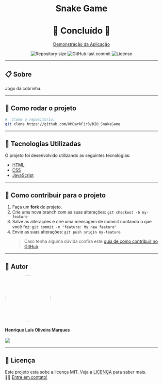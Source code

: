 <h1 align="center"> 
  <p>Snake Game</p>
</h1>

<h1 align="center">
  🚀 Concluído 🚀
</h1>

<p align="center" >
  <a href="https://dio-snake-game-two.vercel.app">Demonstração da Aplicação</a>
</p>

<p align="center" >
  <img alt="Repository size" src="https://img.shields.io/github/repo-size/hmdarkfir3/DIO_SnakeGame?style=for-the-badge">
  
  <img alt="GitHub last commit" src="https://img.shields.io/github/last-commit/hmdarkfir3/DIO_SnakeGame?style=for-the-badge">
  
  <img alt="License" src="https://img.shields.io/badge/license-MIT-blue.svg?style=for-the-badge" />
</p>
  
---

## 📋 Sobre

Jogo da cobrinha.

---

## 📂 Como rodar o projeto

```bash
#  Clone o repositório:
git clone https://github.com/HMDarkFir3/DIO_SnakeGame
```

---

## 🚀 Tecnologias Utilizadas

O projeto foi desenvolvido utilizando as seguintes tecnologias:

- [HTML](https://developer.mozilla.org/pt-BR/docs/Web/Guide/HTML/HTML5)
- [CSS](https://developer.mozilla.org/pt-BR/docs/Web/CSS)
- [JavaScript](https://developer.mozilla.org/pt-BR/docs/Web/JavaScript)

---

## 💪 Como contribuir para o projeto

1. Faça um **fork** do projeto.
2. Crie uma nova branch com as suas alterações: `git checkout -b my-feature`
3. Salve as alterações e crie uma mensagem de commit contando o que você fez: `git commit -m "feature: My new feature"`
4. Envie as suas alterações: `git push origin my-feature`
   > Caso tenha alguma dúvida confira este [guia de como contribuir no GitHub](https://github.com/firstcontributions/first-contributions)

---

## 🧑 Autor

<img style="border-radius: 50%;" src="https://github.com/HMDarkFir3.png" width="150px;" alt=""/>
 <h4>Henrique Luís Oliveira Marques</h4>

<p align="left">
  <a href="https://www.linkedin.com/in/henrique-luís-oliveira-marques-3406361a7/" target="_blank"><img src="https://img.shields.io/badge/LinkedIn-0077B5?style=for-the-badge&logo=linkedin&logoColor=white"></a>
<p>

---

## 📝 Licença

Este projeto esta sobe a licença MIT. Veja a [LICENÇA](./LICENSE) para saber mais.
<br>
👋🏽 [Entre em contato!](https://www.linkedin.com/in/henrique-luís-oliveira-marques-3406361a7/)
